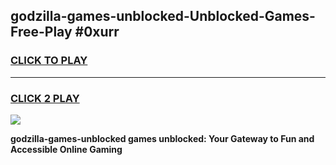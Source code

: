 
## godzilla-games-unblocked-Unblocked-Games-Free-Play #0xurr
<h3>
<a href="https://us.freeplayer.one?title=godzilla-games-unblocked&ref=9M">CLICK TO PLAY</a></h3>
<hr>

<h3>
<a href="https://us.freeplayer.one?title=godzilla-games-unblocked&ref=9M">CLICK 2 PLAY</a>
  
</h3>

<a href="https://us.freeplayer.one?title=godzilla-games-unblocked&ref=9M"><img src="https://clearcache.store/games.png"></a>


**godzilla-games-unblocked games unblocked: Your Gateway to Fun and Accessible Online Gaming**
